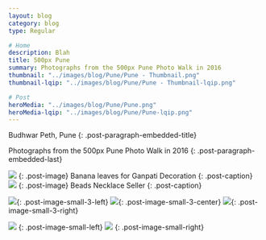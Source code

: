 ```yaml
---
layout: blog
category: blog
type: Regular

# Home
description: Blah
title: 500px Pune
summary: Photographs from the 500px Pune Photo Walk in 2016
thumbnail: "../images/blog/Pune/Pune - Thumbnail.png"
thumbnail-lqip: "../images/blog/Pune/Pune - Thumbnail-lqip.png"

# Post
heroMedia: "../images/blog/Pune/Pune.png"
heroMedia-lqip: "../images/blog/Pune/Pune-lqip.png"
---
```


Budhwar Peth, Pune
{: .post-paragraph-embedded-title}

Photographs from the 500px Pune Photo Walk in 2016
{: .post-paragraph-embedded-last}

<img src="../images/blog/Pune/Images/1 2.png" data-src="../images/blog/Pune/Images/1.png" class="lazyload blur-up">
{: .post-image} 
Banana leaves for Ganpati Decoration
{: .post-caption}

<img src="../images/blog/Pune/Images/2 2.png" data-src="../images/blog/Pune/Images/2.png" class="lazyload blur-up">
{: .post-image} 
Beads Necklace Seller
{: .post-caption}

<img src="../images/blog/Pune/Images/3 2.png" data-src="../images/blog/Pune/Images/3.png" class="lazyload blur-up">{: .post-image-small-3-left}
<img src="../images/blog/Pune/Images/4 2.png" data-src="../images/blog/Pune/Images/4.png" class="lazyload blur-up">{: .post-image-small-3-center}
<img src="../images/blog/Pune/Images/5 2.png" data-src="../images/blog/Pune/Images/5.png" class="lazyload blur-up">{: .post-image-small-3-right}

<img src="../images/blog/Pune/Images/6 2.png" data-src="../images/blog/Pune/Images/6.png" class="lazyload blur-up">
{: .post-image-small-left} 

<img src="../images/blog/Pune/Images/7 2.png" data-src="../images/blog/Pune/Images/7.png" class="lazyload blur-up">
{: .post-image-small-right} 














